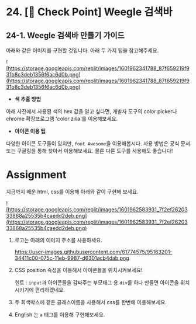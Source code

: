 # 24. [🚀 Check Point] Weegle 검색바

## 24-1. **Weegle 검색바 만들기 가이드**

아래와 같은 이미지를 구현할 것입니다. 아래 두 가지 팁을 참고해주세요.

![https://storage.googleapis.com/replit/images/1601962341788_87f659219f931b8c3deb1356f6ac6d0b.png](https://storage.googleapis.com/replit/images/1601962341788_87f659219f931b8c3deb1356f6ac6d0b.png)

- **색 추출 방법**

아래 사진에서 사용된 색의 hex 값을 알고 싶다면, 개발자 도구의 color picker나 chrome 확장프로그램 'color zilla'를 이용해보세요.

- **아이콘 이용 팁**

다양한 아이콘 도구들이 있지만, `font Awesome`을 이용해봅시다. 사용 방법은 공식 문서 또는 구글링을 통해 찾아서 이용해보세요. 물론 다른 도구를 사용해도 좋습니다!

# **Assignment**

지금까지 배운 html, css를 이용해 아래와 같이 구현해 보세요.

![https://storage.googleapis.com/replit/images/1601962583931_7f2ef2620333868a25535b4caedd2deb.png](https://storage.googleapis.com/replit/images/1601962583931_7f2ef2620333868a25535b4caedd2deb.png)

1. 로고는 아래의 이미지 주소를 사용하세요.

    https://user-images.githubusercontent.com/61774575/95163201-34411c00-075c-11eb-9987-d6301acb4dab.png

2. CSS position 속성을 이용해서 아이콘들을 위치시켜보세요!

    힌트 : `input`과 아이콘들을 감싸주는 부모태그 용 `div`를 하나 만들면 아이콘을 위치시키기에 편리하겠네요.

3. 두 회색박스에 같은 클래스이름을 사용해서 css를 한번에 이용해보세요.
4. English 는 `a` 태그를 이용해 구현해보세요.